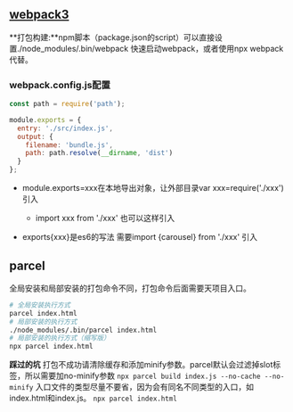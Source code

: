 ## [webpack3](https://segmentfault.com/a/1190000006178770#articleHeader2)
**打包构建:**npm脚本（package.json的script）可以直接设置./node_modules/.bin/webpack 快速启动webpack，或者使用npx webpack代替。

### webpack.config.js配置
```javascript
const path = require('path');

module.exports = {
  entry: './src/index.js',
  output: {
    filename: 'bundle.js',
    path: path.resolve(__dirname, 'dist')
  }
};
```
- module.exports=xxx在本地导出对象，让外部目录var xxx=require('./xxx')引入

    - import xxx from './xxx'   也可以这样引入
- exports{xxx}是es6的写法 需要import {carousel} from './xxx' 引入 


## parcel
全局安装和局部安装的打包命令不同，打包命令后面需要天项目入口。
```bash
# 全局安装执行方式
parcel index.html
# 局部安装的执行方式
./node_modules/.bin/parcel index.html
# 局部安装的执行方式（缩写版）
npx parcel index.html
```

**踩过的坑**
打包不成功请清除缓存和添加minify参数。parcel默认会过滤掉slot标签，所以需要加no-minify参数
`npx parcel build index.js --no-cache --no-minify`
入口文件的类型尽量不要省，因为会有同名不同类型的入口，如index.html和index.js。
`npx parcel index.html`